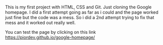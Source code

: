 This is my first project with HTML, CSS and Git. Just cloning the Google homepage. I did a first attempt going as far as i could and the page worked just fine but the code was a mess. So i did a 2nd attempt trying to fix that mess and it worked out really well.

You can test the page by clicking on this link https://piordev.github.io/google-homepage/
